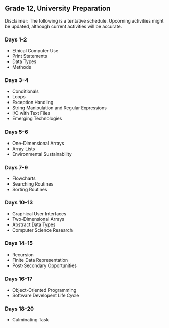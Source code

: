 ## Grade 12, University Preparation

Disclaimer: The following is a tentative schedule. Upcoming activities might be updated, although current activities will be accurate.

### Days 1-2

* Ethical Computer Use
* Print Statements
* Data Types
* Methods

### Days 3-4

* Conditionals
* Loops
* Exception Handling
* String Manipulation and Regular Expressions
* I/O with Text Files
* Emerging Technologies

### Days 5-6

* One-Dimensional Arrays
* Array Lists
* Environmental Sustainability

### Days 7-9

* Flowcharts
* Searching Routines
* Sorting Routines

### Days 10-13

* Graphical User Interfaces
* Two-Dimensional Arrays
* Abstract Data Types
* Computer Science Research

### Days 14-15

* Recursion
* Finite Data Representation
* Post-Secondary Opportunities

### Days 16-17

* Object-Oriented Programming
* Software Developent Life Cycle

### Days 18-20

* Culminating Task

